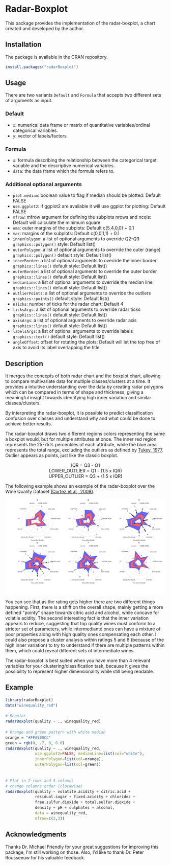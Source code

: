 # Radar-Boxplot

This package provides the implementation of the radar-boxplot, a chart created and developed by the author.

## Installation

The package is available in the CRAN repository.

```r
install.packages("radarBoxplot")
```

## Usage

There are two variants `Default` and `Formula` that accepts two different sets of arguments as input. 

### Default
 - `x`: numerical data frame or matrix of quantitative variables/ordinal categorical variables.
 - `y`: vector of labels/factors 

### Formula
 - `x`: formula describing the relationship between the categorical target variable and the descriptive numerical variables.
 - `data`: the data frame which the formula refers to.
 
### Additional optional arguments
 - `plot.median`: boolean value to flag if median should be plotted: Default FALSE
 - `use.ggplot2`: if ggplot2 are available it will use ggplot for plotting: Default FALSE
 - `mfrow`: mfrow argument for defining the subplots nrows and ncols: Default will calculate the minimum square
 - `oma`: outer margins of the subplots: Default c(5,4,0,0) + 0.1
 - `mar`: margins of the subplots: Default c(0,0,1,1) + 0.1
 - `innerPolygon`: a list of optional arguments to override Q2-Q3 `graphics::polygon()` style: Default list()
 - `outerPolygon`: a list of optional arguments to override the outer (range) `graphics::polygon()` default style: Default list()
 - `innerBorder`: a list of optional arguments to override the inner border `graphics::lines()` default style: Default list()
 - `outerBorder`: a list of optional arguments to override the outer border `graphics::lines()` default style: Default list()
 - `medianLine`: a list of optional arguments to override the median line `graphics::lines()` default style: Default list()
 - `outlierPoints`: a list of optional arguments to override the outliers `graphics::points()` default style: Default list()
 - `nTicks`: number of ticks for the radar chart: Default 4
 - `ticksArgs`: a list of optional arguments to override radar ticks `graphics::lines()` default style: Default list()
 - `axisArgs`: a list of optional arguments to override radar axis `graphics::lines()` default style: Default list()
 - `labelsArgs`: a list of optional arguments to override labels `graphics::text()` default style: Default list()
 - `angleOffset`: offset for rotating the plots: Default will let the top free of axis to avoid its label overlapping the title


## Description

It merges the concepts of both radar chart and the boxplot chart, allowing to compare multivariate data for multiple classes/clusters at a time. It provides a intuitive understanding over the data by creating radar polygons which can be compared in terms of shape and thickness, giving a meaningful insight towards identifying high inner variation and similar classes/clusters.

By interpreting the radar-boxplot, it is possible to predict classification confusion over classes and understand why and what could be done to achieve better results.

The radar-boxplot draws two different regions colors representing the same a boxplot would, but for multiple attributes at once. The inner red region represents the 25-75% percentiles of each attribute, while the blue area represents the total range, excluding the outliers as defined by [Tukey, 1977](https://amstat.tandfonline.com/doi/abs/10.1080/00031305.1978.10479236). Outlier appears as points, just like the classic boxplot.

<p align="center">
IQR = Q3 - Q1
<br/>
LOWER_OUTLIER = Q1 - (1.5 x IQR)
<br/>
UPPER_OUTLIER = Q3 + (1.5 x IQR)
</p>

The following example shows an example of the radar-boxplot over the Wine Quality Dataset [(Cortez et al., 2009)](https://archive.ics.uci.edu/ml/datasets/wine+quality).

![Radar-boxplot example with red wine quality dataset](https://github.com/caiohamamura/radarBoxplot-R/blob/master/man/figures/Example.png?raw=true)

You can see that as the rating gets higher there are two different things happening. First, there is a shift on the overall shape, mainly getting a more defined "pointy" shape towards citric acid and alcohol, while concave for volatile acidity. The second interesting fact is that the inner variation appears to reduce, suggesting that top quality wines must conform to a stricter set of parameters, while intermediante ones can have a mixture of poor properties along with high quality ones compensating each other. I could also propose a cluster analysis within ratings 5 and 6 (because of the high inner variation) to try to understand if there are multiple patterns within them, which could reveal different sets of intermediate wines.

The radar-boxplot is best suited when you have more than 4 relevant variables for your clustering/classification task, because it gives the possibility to represent higher dimensionality while still being readable.


## Example

```r
library(radarBoxplot)
data("winequality_red")

# Regular
radarBoxplot(quality ~ ., winequality_red)

# Orange and green pattern with white median
orange = "#FFA500CC"
green = rgb(0, .7, 0, 0.6)
radarBoxplot(quality ~ ., winequality_red,
             use.ggplot2=FALSE, medianLine=list(col="white"),
             innerPolygon=list(col=orange),
             outerPolygon=list(col=green))


# Plot in 2 rows and 3 columns
# change columns order (clockwise)
radarBoxplot(quality ~ volatile.acidity + citric.acid +
             residual.sugar + fixed.acidity + chlorides +
             free.sulfur.dioxide + total.sulfur.dioxide +
             density + pH + sulphates + alcohol,
             data = winequality_red,
             mfrow=c(2,3))
```

## Acknowledgments

Thanks Dr. Michael Friendly for your great suggestions for improving this package, I'm still working on those. Also, I'd like to thank Dr. Peter Rousseeuw for his valuable feedback.
